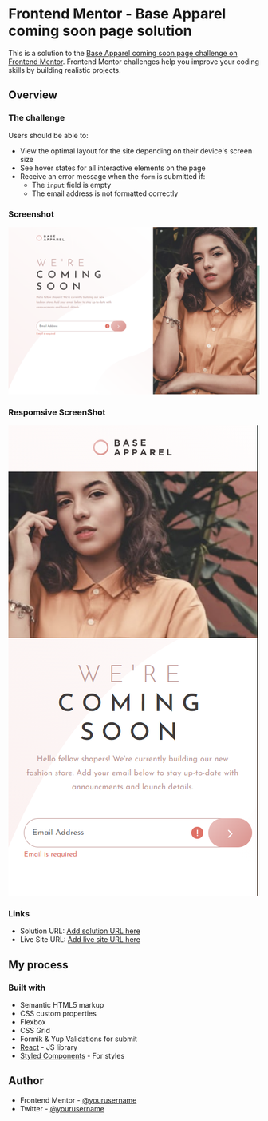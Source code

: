 # Frontend Mentor - Base Apparel coming soon page solution

This is a solution to the [Base Apparel coming soon page challenge on Frontend Mentor](https://www.frontendmentor.io/challenges/base-apparel-coming-soon-page-5d46b47f8db8a7063f9331a0). Frontend Mentor challenges help you improve your coding skills by building realistic projects. 


## Overview

### The challenge

Users should be able to:

- View the optimal layout for the site depending on their device's screen size
- See hover states for all interactive elements on the page
- Receive an error message when the `form` is submitted if:
  - The `input` field is empty
  - The email address is not formatted correctly

### Screenshot

![Alt text](image.png)

### Respomsive ScreenShot
![Alt text](image-1.png)


### Links

- Solution URL: [Add solution URL here](https://www.frontendmentor.io/solutions/react-from-validation-with-formik-and-yup-sass-_hzhM6GnIz)
- Live Site URL: [Add live site URL here](https://base-apparel-coming-soon-master-red.vercel.app/)

## My process

### Built with

- Semantic HTML5 markup
- CSS custom properties
- Flexbox
- CSS Grid
- Formik & Yup Validations for submit
- [React](https://reactjs.org/) - JS library
- [Styled Components](https://styled-components.com/) - For styles


## Author

- Frontend Mentor - [@yourusername](https://www.frontendmentor.io/profile/eniskrt)
- Twitter - [@yourusername](https://twitter.com/enskerti)
